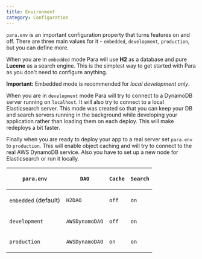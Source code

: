 ```yaml
---
title: Environment
category: Configuration
---
```


`para.env` is an important configuration property that turns features on and off. There are three main
values for it - `embedded`, `development`, `production`, but you can define more.

When you are in `embedded` mode Para will use **H2** as a database and pure **Lucene** as a search engine.
This is the simplest way to get started with Para as you don't need to configure anything.

**Important:** Embedded mode is recommended for *local development only*.

When you are in `development` mode Para will try to connect to a DynamoDB server running on `localhost`. It will also
try to connect to a local Elasticsearch server. This mode was created so that you can keep your DB and search
servers running in the background while developing your application rather than loading them on each deploy. This will
make redeploys a bit faster.

Finally when you are ready to deploy your app to a real server set `para.env` to `production`. This will enable object
caching and will try to connect to the real AWS DynamoDB service. Also you have to set up a new node for Elasticsearch
or run it locally.

<table class="table table-striped">
	<thead>
		<tr>
			<th>

`para.env`</th>
			<th>

`DAO`</th>
			<th>

`Cache`</th>
			<th>

`Search`</th>
		</tr>
	</thead>
	<tbody>
		<tr><td>

`embedded` (default)</td><td>

`H2DAO`</td><td>

`off`</td><td>

`on`</td></tr>
		<tr><td>

`development`</td><td>

`AWSDynamoDAO`</td><td>

`off`</td><td>

`on`</td></tr>
		<tr><td>

`production`</td><td>

`AWSDynamoDAO`</td><td>

`on`</td><td>

`on`</td></tr>
	</tbody>
</table>

